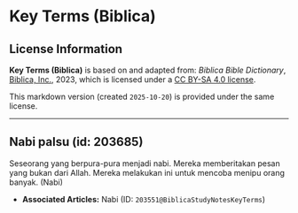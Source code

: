 # Key Terms (Biblica)

## License Information

**Key Terms (Biblica)** is based on and adapted from: _Biblica Bible Dictionary_, [Biblica, Inc.](https://www.biblica.com/), 2023, which is licensed under a [CC BY-SA 4.0 license](https://creativecommons.org/licenses/by-sa/4.0/legalcode.en).

This markdown version (created `2025-10-20`) is provided under the same license.



--------------------------------

## Nabi palsu (id: 203685)

Seseorang yang berpura\-pura menjadi nabi. Mereka memberitakan pesan yang bukan dari Allah. Mereka melakukan ini untuk mencoba menipu orang banyak. (Nabi)

* **Associated Articles:** Nabi (ID: `203551@BiblicaStudyNotesKeyTerms`)


